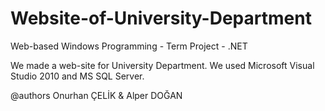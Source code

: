 # Website-of-University-Department
Web-based Windows Programming - Term Project - .NET

We made a web-site for University Department. We used Microsoft Visual Studio 2010 and MS SQL Server. 

@authors Onurhan ÇELİK & Alper DOĞAN
